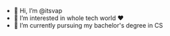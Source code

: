 - 👋 Hi, I’m @itsvap
- 👀 I’m interested in whole tech world ❤
- 🌱 I’m currently pursuing my bachelor's degree in CS

<!---
itsvap/itsvap is a ✨ special ✨ repository because its `README.md` (this file) appears on your GitHub profile.
You can click the Preview link to take a look at your changes.
--->

